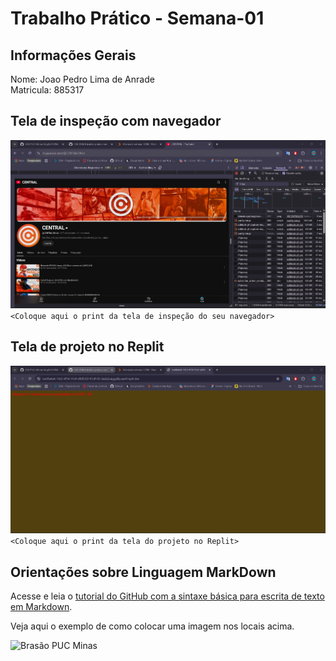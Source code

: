 # Trabalho Prático - Semana-01

## Informações Gerais

Nome: Joao Pedro Lima de Anrade<br>
Matricula: 885317

## Tela de inspeção com navegador
![alt text](<images/Print youtube site.png>)
`<Coloque aqui o print da tela de inspeção do seu navegador>`

## Tela de projeto no Replit
![alt text](<images/Site Replit.png>)
`<Coloque aqui o print da tela do projeto no Replit>`


## Orientações sobre Linguagem MarkDown

Acesse e leia o [tutorial do GitHub com a sintaxe básica para escrita de texto em Markdown](https://docs.github.com/pt/get-started/writing-on-github/getting-started-with-writing-and-formatting-on-github/basic-writing-and-formatting-syntax).

Veja aqui o exemplo de como colocar uma imagem nos locais acima. 

![Brasão PUC Minas](images/brasao_puc.png)
